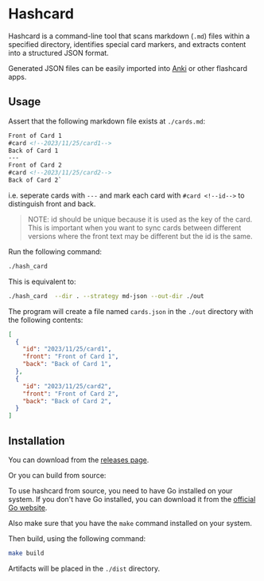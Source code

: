 # Hashcard

Hashcard is a command-line tool that scans markdown (`.md`) files within a specified directory, identifies special card markers, and extracts content into a structured JSON format.

Generated JSON files can be easily imported into [Anki](https://apps.ankiweb.net/) or other flashcard apps.

## Usage

Assert that the following markdown file exists at `./cards.md`:

```markdown
Front of Card 1
#card <!--2023/11/25/card1-->
Back of Card 1
---
Front of Card 2
#card <!--2023/11/25/card2-->
Back of Card 2`
```

i.e. seperate cards with `---` and mark each card with `#card <!--id-->` to distinguish front and back.

> NOTE: id should be unique because it is used as the key of the card. This is important when you want to sync cards between different versions where the front text may be different but the id is the same.

Run the following command:

```bash
./hash_card
```

This is equivalent to:

```bash
./hash_card  --dir . --strategy md-json --out-dir ./out
```

The program will create a file named `cards.json` in the `./out` directory with the following contents:

```json
[
  {
    "id": "2023/11/25/card1",
    "front": "Front of Card 1",
    "back": "Back of Card 1",
  },
  {
    "id": "2023/11/25/card2",
    "front": "Front of Card 2",
    "back": "Back of Card 2",
  }
]
```

## Installation

You can download from the [releases page](https://github.com/pluveto/hashcard/releases).

Or you can build from source:

To use hashcard from source, you need to have Go installed on your system. If you don't have Go installed, you can download it from the [official Go website](https://golang.org/dl/).

Also make sure that you have the `make` command installed on your system.

Then build, using the following command:

```bash
make build
```

Artifacts will be placed in the `./dist` directory.
